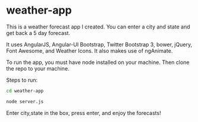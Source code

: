 weather-app
===========

This is a weather forecast app I created. You can enter a city and state and get back a 5 day forecast.

It uses AngularJS, Angular-UI Bootstrap, Twitter Bootstrap 3, bower, jQuery, Font Awesome, and Weather Icons. It also makes use of ngAnimate.

To run the app, you must have node installed on your machine. Then clone the repo to your machine.

Steps to run:
```bash 
cd weather-app
```
```bash
node server.js
```
Enter city,state in the box, press enter, and enjoy the forecasts!
